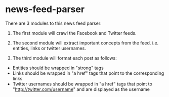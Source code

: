 # news-feed-parser

There are 3 modules to this news feed parser:

1) The first module will crawl the Facebook and Twitter feeds.

2) The second module will extract important concepts from the feed. i.e. entities, links or twitter
usernames.

3) The third module will format each post as follows:
- Entities should be wrapped in "strong" tags
- Links should be wrapped in "a href" tags that point to the corresponding links
- Twitter usernames should be wrapped in "a href" tags that point to
"http://twitter.com/username" and are displayed as the username
